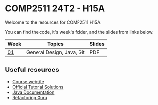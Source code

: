 # COMP2511 24T2 - H15A

Welcome to the resources for COMP2511 H15A.

You can find the code, it's week's folder, and the slides from links below.

| Week            | Topics                    | Slides |
| --------------- | ------------------------- | ------ |
| [01](./week01/) | General Design, Java, Git | PDF    |

## Useful resources

- [Course website](https://webcms3.cse.unsw.edu.au/COMP2511/24T2/)
- [Official Tutorial Solutions](https://webcms3.cse.unsw.edu.au/COMP2511/24T2/resources/100204)
- [Java Documentation](https://docs.oracle.com/en/java/javase/17/)
- [Refactoring Guru](https://refactoring.guru/)
